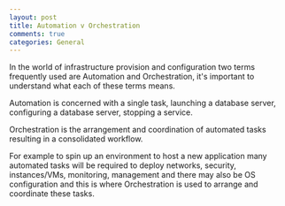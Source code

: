 ```yaml
---
layout: post
title: Automation v Orchestration
comments: true
categories: General
---
```

In the world of infrastructure provision and configuration two terms frequently used are Automation and Orchestration, it's important to understand what each of these terms means.

Automation is concerned with a single task, launching a database server, configuring a database server, stopping a service. 

Orchestration is the arrangement and coordination of automated tasks resulting in a consolidated workflow. 

For example to spin up an environment to host a new application many automated tasks will be required to deploy networks, security, instances/VMs, monitoring, management and there may also be OS configuration and this is where Orchestration is used to arrange and coordinate these tasks.
